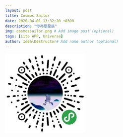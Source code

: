 ```yaml
---
layout: post
title: Cosmos Sailor
date: 2020-04-01 13:32:20 +0300
description: "你亦是星辰"
img: cosmossailor.png # Add image post (optional)
tags: [Lite APP, Universe]
author: IdealDestructor# Add name author (optional)
---
```

![img](/assets/img/cosmosqrcode.png)